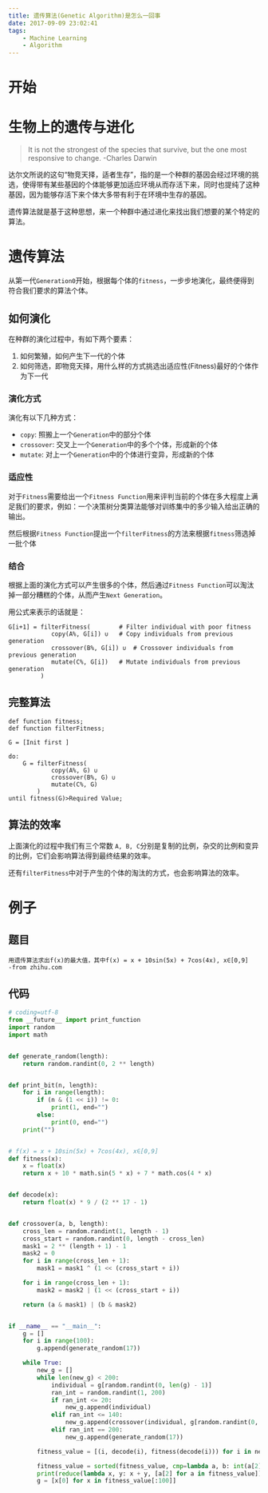 ```yaml
---
title: 遗传算法(Genetic Algorithm)是怎么一回事
date: 2017-09-09 23:02:41
tags: 
    - Machine Learning
    - Algorithm
---
```


# 开始

# 生物上的遗传与进化

> It is not the strongest of the species that survive, but the one most responsive to change. 
-Charles Darwin

达尔文所说的这句“物竞天择，适者生存”，指的是一个种群的基因会经过环境的挑选，使得带有某些基因的个体能够更加适应环境从而存活下来，同时也提纯了这种基因，因为能够存活下来个体大多带有利于在环境中生存的基因。

遗传算法就是基于这种思想，来一个种群中通过进化来找出我们想要的某个特定的算法。

# 遗传算法

从第一代`Generation0`开始，根据每个体的`fitness`，一步步地演化，最终便得到符合我们要求的算法个体。

## 如何演化

在种群的演化过程中，有如下两个要素：

1. 如何繁殖，如何产生下一代的个体
2. 如何筛选，即物竞天择，用什么样的方式挑选出适应性(Fitness)最好的个体作为下一代

### 演化方式 

演化有以下几种方式：

* `copy`: 照搬上一个`Generation`中的部分个体
* `crossover`: 交叉上一个`Generation`中的多个个体，形成新的个体
* `mutate`: 对上一个`Generation`中的个体进行变异，形成新的个体

### 适应性 

对于`Fitness`需要给出一个`Fitness Function`用来评判当前的个体在多大程度上满足我们的要求，例如：一个决策树分类算法能够对训练集中的多少输入给出正确的输出。

然后根据`Fitness Function`提出一个`filterFitness`的方法来根据`fitness`筛选掉一批个体

### 结合 

根据上面的演化方式可以产生很多的个体，然后通过`Fitness Function`可以淘汰掉一部分糟糕的个体，从而产生`Next Generation`。

用公式来表示的话就是：

```
G[i+1] = filterFitness(        # Filter individual with poor fitness
            copy(A%, G[i]) ∪   # Copy individuals from previous generation
            crossover(B%, G[i]) ∪  # Crossover individuals from previous generation
            mutate(C%, G[i])   # Mutate individuals from previous generation
         )
```

## 完整算法

```
def function fitness;
def function filterFitness;

G = [Init first ]

do:
    G = filterFitness(        
            copy(A%, G) ∪  
            crossover(B%, G) ∪ 
            mutate(C%, G)  
        )
until fitness(G)>Required Value;
```

## 算法的效率

上面演化的过程中我们有三个常数 `A, B, C`分别是复制的比例，杂交的比例和变异的比例，它们会影响算法得到最终结果的效率。

还有`filterFitness`中对于产生的个体的淘汰的方式，也会影响算法的效率。

# 例子

## 题目

```
用遗传算法求出f(x)的最大值，其中f(x) = x + 10sin(5x) + 7cos(4x), x∈[0,9]
-from zhihu.com
```

## 代码

``` python
# coding=utf-8
from __future__ import print_function
import random
import math


def generate_random(length):
    return random.randint(0, 2 ** length)


def print_bit(n, length):
    for i in range(length):
        if (n & (1 << i)) != 0:
            print(1, end="")
        else:
            print(0, end="")
    print("")


# f(x) = x + 10sin(5x) + 7cos(4x), x∈[0,9]
def fitness(x):
    x = float(x)
    return x + 10 * math.sin(5 * x) + 7 * math.cos(4 * x)


def decode(x):
    return float(x) * 9 / (2 ** 17 - 1)


def crossover(a, b, length):
    cross_len = random.randint(1, length - 1)
    cross_start = random.randint(0, length - cross_len)
    mask1 = 2 ** (length + 1) - 1
    mask2 = 0
    for i in range(cross_len + 1):
        mask1 = mask1 ^ (1 << (cross_start + i))

    for i in range(cross_len + 1):
        mask2 = mask2 | (1 << (cross_start + i))

    return (a & mask1) | (b & mask2)


if __name__ == "__main__":
    g = []
    for i in range(100):
        g.append(generate_random(17))

    while True:
        new_g = []
        while len(new_g) < 200:
            individual = g[random.randint(0, len(g) - 1)]
            ran_int = random.randint(1, 200)
            if ran_int <= 20:
                new_g.append(individual)
            elif ran_int <= 140:
                new_g.append(crossover(individual, g[random.randint(0, len(g) - 1)], 17))
            elif ran_int == 200:
                new_g.append(generate_random(17))

        fitness_value = [(i, decode(i), fitness(decode(i))) for i in new_g]

        fitness_value = sorted(fitness_value, cmp=lambda a, b: int(a[2] * 10000 - b[2] * 10000), reverse=True)
        print(reduce(lambda x, y: x + y, [a[2] for a in fitness_value]) / len(fitness_value))
        g = [x[0] for x in fitness_value[:100]]
```